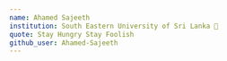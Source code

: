 ```yaml
---
name: Ahamed Sajeeth
institution: South Eastern University of Sri Lanka 🚩
quote: Stay Hungry Stay Foolish 
github_user: Ahamed-Sajeeth
---
```

